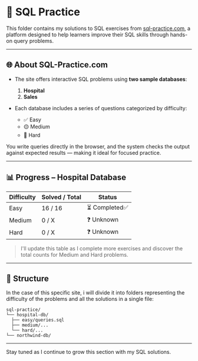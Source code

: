 # 🏥 SQL Practice

This folder contains my solutions to SQL exercises from [sql-practice.com](https://sql-practice.com), a platform designed to help learners improve their SQL skills through hands-on query problems.

---

## 🌐 About SQL-Practice.com

- The site offers interactive SQL problems using **two sample databases**:
  1. **Hospital**
  2. **Sales**

- Each database includes a series of questions categorized by difficulty:
  - ✅ Easy
  - 🟡 Medium
  - 🔴 Hard

You write queries directly in the browser, and the system checks the output against expected results — making it ideal for focused practice.

---

## 📊 Progress – Hospital Database

| Difficulty | Solved / Total | Status          |
|------------|----------------|-----------------|
| Easy       | 16 / 16        | ⏳ Completed✅  |
| Medium     | 0 /  X         | ❓ Unknown      |
| Hard       | 0 /  X         | ❓ Unknown      |

> I'll update this table as I complete more exercises and discover the total counts for Medium and Hard problems.

---

## 📂 Structure

In the case of this specific site, i will divide it into folders representing the difficulty of the problems and all the solutions in a single file:

```
sql-practice/
└── hospital-db/
  ├── easy/queries.sql
  ├── medium/...
  └── hard/...
└── northwind-db/
```

---

Stay tuned as I continue to grow this section with my SQL solutions.
